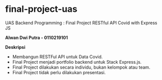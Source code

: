 # final-project-uas
UAS Backend Programming : Final Project RESTful API Covid with Express JS

**Alwan Dwi Putra - 0110219101**

**Deskripsi**

- Membangun RESTFul API untuk Data Covid.
- Final Project menjadi portfolio backend untuk Stack Express.js.
- Final Project dilakukan secara individu, bukan kelompok atau team.
- Final Project tidak perlu dilakukan presentasi.

